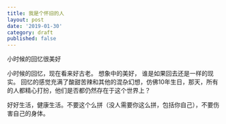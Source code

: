 ```yaml
---
title: 我是个怀旧的人
layout: post
date: '2019-01-30'
category: draft
published: false
---
```


小时候的回忆很美好

小时候的回忆，现在看来好古老。
想象中的美好， 谁是如果回去还是一样的现实。
回忆的感觉充满了酸甜苦辣和其他的混杂幻想，仿佛10年生日，那天，所有的人都精心打扮，他们是否都仍然存在于这个世界上？

好好生活，健康生活。不要这个么拼（没人需要你这么拼，包括你自己），不要伤害自己的身体。
